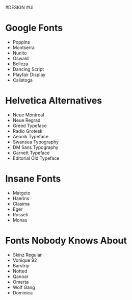#DESIGN #UI
# Google Fonts
- Poppins
- Montserra
- Nunito
- Oswald
- Belleza
- Dancing Script
- Playfair Display
- Calistoga

# Helvetica Alternatives
- Neue Montreal
- Neue Regrad
- Greed Typeface
- Radio Grotesk
- Aeonik Typeface
- Swansea Typography
- DM Sans Typography
- Garnett Typeface
- Editorial Old Typeface

# Insane Fonts
- Matgeto
- Haerins
- Clasima
- Eger
- Rosseti
- Monas

# Fonts Nobody Knows About
- Skinz Regular
- Vonique 92
- Barstrip
- Notted
- Qanoar
- Omerta
- Wolf Gang
- Dominica